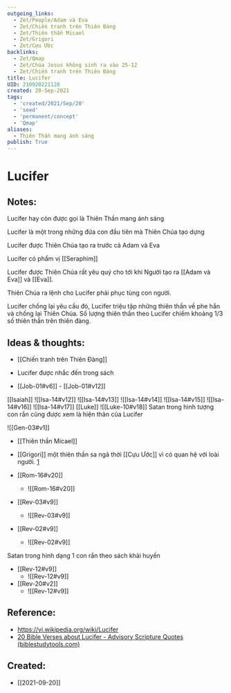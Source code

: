 ```yaml
---
outgoing_links:
  - Zet/People/Adam và Eva
  - Zet/Chiến tranh trên Thiên Đàng
  - Zet/Thiên thần Micael
  - Zet/Grigori
  - Zet/Cựu Ước
backlinks:
  - Zet/Qmap
  - Zet/Chúa Jesus không sinh ra vào 25-12
  - Zet/Chiến tranh trên Thiên Đàng
title: Lucifer
UID: 210920221128
created: 20-Sep-2021
tags:
  - 'created/2021/Sep/20'
  - 'seed'
  - 'permanent/concept'
  - 'Qmap'
aliases:
  - Thiên Thần mang ánh sáng
publish: True
---
```

# Lucifer

## Notes:
Lucifer hay còn được gọi là Thiên Thần mang ánh sáng

Lucifer là một trong những đứa con đầu tiên mà Thiên Chúa tạo dựng

Lucifer được Thiên Chúa tạo ra trước cả Adam và Eva

Lucifer có phẩm vị [[Seraphim]]

Lucifer được Thiên Chúa rất yêu quý cho tới khi Người tạo ra [[Adam và Eva]] và [[Eva]].

Thiên Chúa ra lệnh cho Lucifer phải phục tùng con người.

Lucifer chống lại yêu cầu đó, Lucifer triệu tập những thiên thần về phe hắn và chống lại Thiên Chúa. Số lượng thiên thần theo Lucifer chiếm khoảng 1/3 số thiên thần trên thiên đàng.

## Ideas & thoughts:
- [[Chiến tranh trên Thiên Đàng]]
- Lucifer được nhắc đến trong sách

- [[Job-01#v6]] - [[Job-01#v12]]

[[Isaiah]]
![[Isa-14#v12]]
![[Isa-14#v13]]
![[Isa-14#v14]]
![[Isa-14#v15]]
![[Isa-14#v16]]
![[Isa-14#v17]]
[[Luke]]
![[Luke-10#v18]]
Satan trong hình tượng con rắn cũng được xem là hiện thân của Lucifer

![[Gen-03#v1]]

- [[Thiên thần Micael]]
- [[Grigori]] một thiên thần sa ngã thời [[Cựu Ước]] vì có quan hệ với loài người. [1](https://chuyenbian.com/bi-an-cau-chuyen-ve-grigori-thien-than-sa-nga-xuong-tran-gian-day-doa-loai-nguoi/)

- [[Rom-16#v20]]
	- ![[Rom-16#v20]]
- [[Rev-03#v9]]
	- ![[Rev-03#v9]]
- [[Rev-02#v9]]
	- ![[Rev-02#v9]]

Satan trong hình dạng 1 con rắn theo sách khải huyền

- [[Rev-12#v9]]
	- ![[Rev-12#v9]]
- [[Rev-20#v2]]
	- ![[Rev-12#v9]]

## Reference:
- https://vi.wikipedia.org/wiki/Lucifer
- [20 Bible Verses about Lucifer - Advisory Scripture Quotes (biblestudytools.com)](https://www.biblestudytools.com/topical-verses/bible-verses-about-lucifer/)

## Created:
- [[2021-09-20]]

